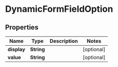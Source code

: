
# DynamicFormFieldOption

## Properties
Name | Type | Description | Notes
------------ | ------------- | ------------- | -------------
**display** | **String** |  |  [optional]
**value** | **String** |  |  [optional]



